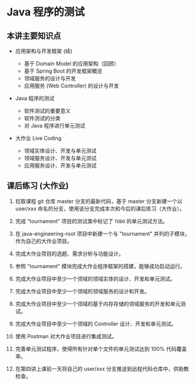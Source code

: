 # Java 程序的测试

## 本讲主要知识点

- 应用架构与开发框架 (续)
  - 基于 Domain Model 的应用架构（回顾）
  - 基于 Spring Boot 的开发框架概览
  - 领域服务的设计与开发
  - 应用服务 (Web Controller) 的设计与开发

- Java 程序的测试
  - 软件测试的重要意义
  - 软件测试的分类
  - 对 Java 程序进行单元测试

- 大作业 Live Coding
  - 领域实体设计、开发与单元测试
  - 领域服务设计、开发与单元测试
  - 应用服务设计、开发与单元测试

## 课后练习 (大作业)

1. 拉取课程 git 仓库 master 分支的最新代码，基于 master 分支新建一个以 user/xxx 命名的分支，使用该分支完成本次和今后的课后练习（大作业）。

1. 完成 "tournament" 项目的测试类中标记了 `TODO` 的单元测试方法。

1. 在 java-engineering-root 项目中新建一个与 "tournament" 并列的子模块，作为自己的大作业项目。

1. 完成大作业项目的选题、需求分析与功能设计。

1. 参照 "tournament" 模块完成大作业程序框架的搭建，能够成功启动运行。

1. 完成大作业项目中至少一个领域的领域实体的设计、开发和单元测试。

1. 完成大作业项目中至少一个领域的领域服务的设计和开发。

1. 完成大作业项目中至少一个领域的基于内存存储的领域服务的开发和单元测试。

1. 完成大作业项目中至少一个领域的 Controller 设计、开发和单元测试。

1. 使用 Postman 对大作业项目进行集成测试。

1. 完善单元测试程序，使得所有针对单个文件的单元测试达到 100% 代码覆盖率。

1. 在第四讲上课前一天将自己的 user/xxx 分支推送到远程代码仓库中，供助教检查。

